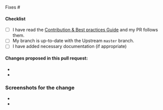 <!-- Add the issue number that is fixed by this PR (In the form Fixes #123) -->
Fixes #

#### Checklist

- [ ] I have read the [Contribution & Best practices Guide](https://blog.fossasia.org/open-source-developer-guide-and-best-practices-at-fossasia) and my PR follows them.
- [ ] My branch is up-to-date with the Upstream `master` branch.
- [ ] I have added necessary documentation (if appropriate)

#### Changes proposed in this pull request:

-
-

### Screenshots for the change

-
-
